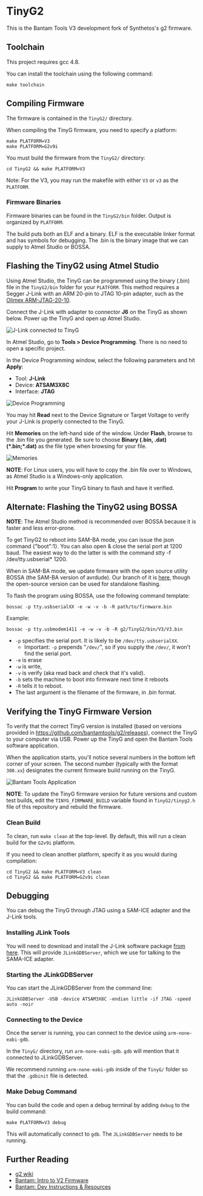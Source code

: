 # TinyG2

This is the Bantam Tools V3 development fork of Synthetos's g2 firmware.

## Toolchain

This project requires gcc 4.8.

You can install the toolchain using the following command:

```
make toolchain
```

## Compiling Firmware

The firmware is contained in the `TinyG2/` directory.

When compiling the TinyG firmware, you need to specify a platform:

```
make PLATFORM=V3
make PLATFORM=G2v9i
```

You must build the firmware from the `TinyG2/` directory:

```
cd TinyG2 && make PLATFORM=V3
```

Note: For the V3, you may run the makefile with either `V3` or `v3` as the `PLATFORM`.

### Firmware Binaries

Firmware binaries can be found in the `TinyG2/bin` folder. Output is organized by `PLATFORM`.

The build puts both an ELF and a binary. ELF is the executable linker format and has symbols for debugging. The .bin is the binary image that we can supply to Atmel Studio or BOSSA.

## Flashing the TinyG2 using Atmel Studio

Using Atmel Studio, the TinyG can be programmed using the binary (.bin) file in the `TinyG2/bin` folder for your `PLATFORM`.  This method requires a Segger J-Link with an ARM 20-pin to JTAG 10-pin adapter, such as the [Olimex ARM-JTAG-20-10](https://www.digikey.com/products/en?keywords=ARM-JTAG-20-10%09).

Connect the J-Link with adapter to connector **J6** on the TinyG as shown below.  Power up the TinyG and open up Atmel Studio.

![J-Link connected to TinyG](https://github.com/bantamtools/g2/blob/msx_dev/Resources/screenshots/segger_tinyg.jpg "J-Link connected to TinyG")

In Atmel Studio, go to **Tools > Device Programming**.  There is no need to open a specific project.

In the Device Programming window, select the following parameters and hit **Apply**:
* Tool: **J-Link**
* Device: **ATSAM3X8C**
* Interface: **JTAG**

![Device Programming](https://github.com/bantamtools/g2/blob/msx_dev/Resources/screenshots/dev_prog.png "Device Programming")

You may hit **Read** next to the Device Signature or Target Voltage to verify your J-Link is properly connected to the TinyG.

Hit **Memories** on the left-hand side of the window.  Under **Flash**, browse to the .bin file you generated.  Be sure to choose **Binary (.bin, .dat) (\*.bin;\*.dat)** as the file type when browsing for your file.

![Memories](https://github.com/bantamtools/g2/blob/msx_dev/Resources/screenshots/memories.png "Memories")

**NOTE**: For Linux users, you will have to copy the .bin file over to Windows, as Atmel Studio is a Windows-only application.

Hit **Program** to write your TinyG binary to flash and have it verified.

## Alternate: Flashing the TinyG2 using BOSSA

**NOTE**: The Atmel Studio method is recommended over BOSSA because it is faster and less error-prone.

To get TinyG2 to reboot into SAM-BA mode, you can issue the json command {"boot":1}.  You can also open & close the serial port at 1200 baud.  The easiest way to do the latter is with the command stty -f /dev/tty.usbserial* 1200.

When in SAM-BA mode, we update firmware with the open source utility BOSSA (the SAM-BA version of avrdude).  Our branch of it is [here](https://github.com/omco/bossa/tree/arduino), though the open-source version can be used for standalone flashing.

To flash the program using BOSSA, use the following command template:

```
bossac -p tty.usbserialXX -e -w -v -b -R path/to/firmware.bin
```

Example:

```
bossac -p tty.usbmodem1411 -e -w -v -b -R g2/TinyG2/bin/V3/V3.bin
```

* `-p` specifies the serial port.  It is likely to be `/dev/tty.usbserialXX`.
	* Important: `-p` prepends "`/dev/`", so if you supply the `/dev/`, it won't find the serial port.
* `-e` is erase
* `-w` is write,
* `-v` is verify (aka read back and check that it's valid).
* `-b` sets the machine to boot into firmware next time it reboots
* `-R` tells it to reboot.
* The last argument is the filename of the firmware, in .bin format.

## Verifying the TinyG Firmware Version

To verify that the correct TinyG version is installed (based on versions provided in https://github.com/bantamtools/g2/releases), connect the TinyG to your computer via USB.  Power up the TinyG and open the Bantam Tools software application.

When the application starts, you'll notice several numbers in the bottom left corner of your screen.  The second number (typically with the format `300.xx`) designates the current firmware build running on the TinyG.

![Bantam Tools Application](https://github.com/bantamtools/g2/blob/msx_dev/Resources/screenshots/bt_app.png "Bantam Tools Application")

**NOTE**: To update the TinyG firmware version for future versions and custom test builds, edit the `TINYG_FIRMWARE_BUILD` variable found in `TinyG2/tinyg2.h` file of this repository and rebuild the firmware.

### Clean Build

To clean, run `make clean` at the top-level. By default, this will run a clean build for the `G2v9i` platform.

If you need to clean another platform, specify it as you would during compilation:

```
cd TinyG2 && make PLATFORM=V3 clean
cd TinyG2 && make PLATFORM=G2v9i clean
```

## Debugging

You can debug the TinyG through JTAG using a SAM-ICE adapter and the J-Link tools.

### Installing JLink Tools

You will need to download and install the J-Link software package [from here](https://www.segger.com/downloads/jlink/). This will provide `JLinkGDBServer`, which we use for talking to the SAMA-ICE adapter.

### Starting the JLinkGDBServer

You can start the JLinkGDBServer from the command line:

```
JLinkGDBServer -USB -device ATSAM3X8C -endian little -if JTAG -speed auto -noir
```

### Connecting to the Device

Once the server is running, you can connect to the device using `arm-none-eabi-gdb`.

In the `TinyG/` directory, run `arm-none-eabi-gdb`. `gdb` will mention that it connected to JLinkGDBServer.

We recommend running `arm-none-eabi-gdb` inside of the `TinyG/` folder so that the `.gdbinit` file is detected.

### Make Debug Command

You can build the code and open a debug terminal by adding `debug` to the build command:

```
make PLATFORM=V3 debug
```

This will automatically connect to `gdb`. The `JLinkGDBServer` needs to be running.

## Further Reading

* [g2 wiki](https://github.com/bantamtools/g2/wiki)
* [Bantam: Intro to V2 Firmware](https://sites.google.com/a/othermachine.co/software/dev-instructions-and-resources/intro-to-firmware?pli=1)
* [Bantam: Dev Instructions & Resources](https://sites.google.com/a/othermachine.co/software/dev-instructions-and-resources/)
